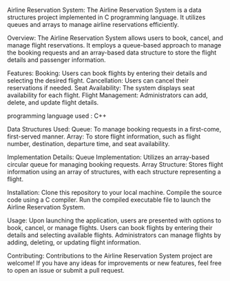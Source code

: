 Airline Reservation System:
The Airline Reservation System is a data structures project implemented in C programming language. It utilizes queues and arrays to manage airline reservations efficiently.

Overview:
The Airline Reservation System allows users to book, cancel, and manage flight reservations. It employs a queue-based approach to manage the booking requests and an array-based data structure to store the flight details and passenger information.

Features:
Booking: Users can book flights by entering their details and selecting the desired flight.
Cancellation: Users can cancel their reservations if needed.
Seat Availability: The system displays seat availability for each flight.
Flight Management: Administrators can add, delete, and update flight details.

programming language used : C++

Data Structures Used:
Queue: To manage booking requests in a first-come, first-served manner.
Array: To store flight information, such as flight number, destination, departure time, and seat availability.

Implementation Details:
Queue Implementation: Utilizes an array-based circular queue for managing booking requests.
Array Structure: Stores flight information using an array of structures, with each structure representing a flight.

Installation:
Clone this repository to your local machine.
Compile the source code using a C compiler.
Run the compiled executable file to launch the Airline Reservation System.

Usage:
Upon launching the application, users are presented with options to book, cancel, or manage flights.
Users can book flights by entering their details and selecting available flights.
Administrators can manage flights by adding, deleting, or updating flight information.

Contributing:
Contributions to the Airline Reservation System project are welcome! If you have any ideas for improvements or new features, feel free to open an issue or submit a pull request.
